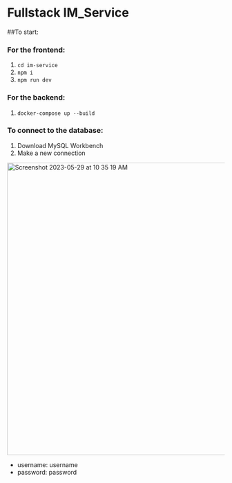 # Fullstack IM_Service

##To start:
### For the frontend:
  1. `cd im-service`
  2. `npm i`
  3. `npm run dev`
### For the backend:
  1. `docker-compose up --build`
### To connect to the database:
  1. Download MySQL Workbench
  2. Make a new connection
<img width="676" alt="Screenshot 2023-05-29 at 10 35 19 AM" src="https://github.com/dtzr09/IM_service/assets/66049247/fbf62099-3d35-4703-b197-ed285b20a77b">  

  - username: username
  - password: password
